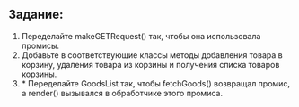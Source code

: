 <h2>Задание:</h2>
    <ol>
        <li>Переделайте makeGETRequest() так, чтобы она использовала промисы.</li>
        <li>Добавьте в соответствующие классы методы добавления товара в корзину, удаления товара из корзины и получения списка товаров корзины.</li>
        <li>* Переделайте GoodsList так, чтобы fetchGoods() возвращал промис, а render() вызывался в обработчике этого промиса.</li>
    </ol>
